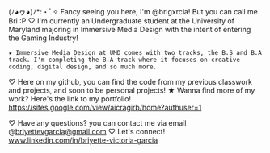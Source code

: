 (ﾉ◕ヮ◕)ﾉ*:・ﾟ✧ Fancy seeing you here, I'm @brigxrcia! But you can call me Bri :P
♡ I'm currently an Undergraduate student at the University of Maryland majoring in Immersive Media Design with the intent of entering the Gaming Industry!
    
    ★ Immersive Media Design at UMD comes with two tracks, the B.S and B.A track. I'm completing the B.A track where it focuses on creative coding, digital design, and so much more.

♡ Here on my github, you can find the code from my previous classwork and projects, and soon to be personal projects!
  ★ Wanna find more of my work? Here's the link to my portfolio! https://sites.google.com/view/aicragirb/home?authuser=1






♡ Have any questions? you can contact me via email @briyettevgarcia@gmail.com
♡ Let's connect! www.linkedin.com/in/briyette-victoria-garcia
